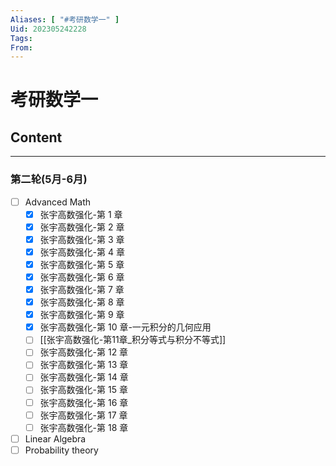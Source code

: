 ```yaml
---
Aliases: [ "#考研数学一" ]
Uid: 202305242228
Tags: 
From: 
---
```

# 考研数学一

## Content
---

### 第二轮(5月-6月)

- [ ] Advanced Math
	- [x] 张宇高数强化-第 1 章
	- [x] 张宇高数强化-第 2 章
	- [x] 张宇高数强化-第 3 章
	- [x] 张宇高数强化-第 4 章
	- [x] 张宇高数强化-第 5 章
	- [x] 张宇高数强化-第 6 章
	- [x] 张宇高数强化-第 7 章
	- [x] 张宇高数强化-第 8 章
	- [x] 张宇高数强化-第 9 章
	- [x] 张宇高数强化-第 10 章-一元积分的几何应用
	- [ ] [[张宇高数强化-第11章_积分等式与积分不等式]]
	- [ ] 张宇高数强化-第 12 章
	- [ ] 张宇高数强化-第 13 章
	- [ ] 张宇高数强化-第 14 章
	- [ ] 张宇高数强化-第 15 章
	- [ ] 张宇高数强化-第 16 章
	- [ ] 张宇高数强化-第 17 章
	- [ ] 张宇高数强化-第 18 章
- [ ] Linear Algebra
- [ ] Probability theory